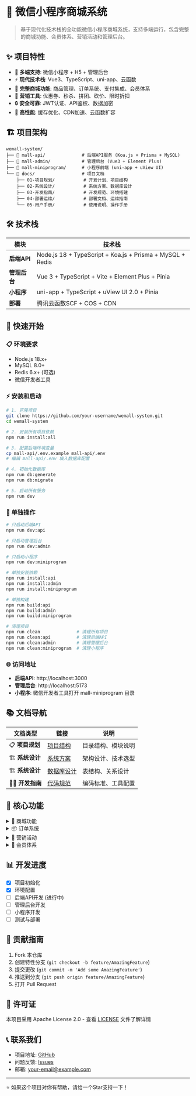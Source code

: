 # 🛒 微信小程序商城系统

> 基于现代化技术栈的全功能微信小程序商城系统，支持多端运行，包含完整的商城功能、会员体系、营销活动和管理后台。

## ✨ 项目特性

- 🏢 **多端支持**: 微信小程序 + H5 + 管理后台
- ⚡ **现代技术栈**: Vue3、TypeScript、uni-app、云函数
- 🛒 **完整商城功能**: 商品管理、订单系统、支付集成、会员体系
- 🎯 **营销工具**: 优惠券、秒杀、拼团、砍价、限时折扣
- 🔒 **安全可靠**: JWT认证、API鉴权、数据加密
- 🚀 **高性能**: 缓存优化、CDN加速、云函数扩容

## 🏗️ 项目架构

```
wemall-system/
├── 📁 mall-api/              # 后端API服务 (Koa.js + Prisma + MySQL)
├── 📁 mall-admin/            # 管理后台 (Vue3 + Element Plus)
├── 📁 mall-miniprogram/      # 小程序前端 (uni-app + uView UI)
└── 📁 docs/                  # 项目文档
    ├── 01-项目规划/           # 开发计划、项目结构
    ├── 02-系统设计/           # 系统方案、数据库设计
    ├── 03-开发指南/           # 开发规范、环境搭建
    ├── 04-部署运维/           # 部署文档、运维指南
    └── 05-用户手册/           # 使用说明、操作手册
```

## 🛠️ 技术栈

| 模块         | 技术栈                                                    |
| ------------ | --------------------------------------------------------- |
| **后端API**  | Node.js 18 + TypeScript + Koa.js + Prisma + MySQL + Redis |
| **管理后台** | Vue 3 + TypeScript + Vite + Element Plus + Pinia          |
| **小程序**   | uni-app + TypeScript + uView UI 2.0 + Pinia               |
| **部署**     | 腾讯云函数SCF + COS + CDN                                 |

## 🚀 快速开始

### 📋 环境要求

- Node.js 18.x+
- MySQL 8.0+
- Redis 6.x+ (可选)
- 微信开发者工具

### ⚡ 安装和启动

```bash
# 1. 克隆项目
git clone https://github.com/your-username/wemall-system.git
cd wemall-system

# 2. 安装所有项目依赖
npm run install:all

# 3. 配置后端环境变量
cp mall-api/.env.example mall-api/.env
# 编辑 mall-api/.env 填入数据库配置

# 4. 初始化数据库
npm run db:generate
npm run db:migrate

# 5. 启动所有服务
npm run dev
```

### 🔧 单独操作

```bash
# 只启动后端API
npm run dev:api

# 只启动管理后台
npm run dev:admin  

# 只启动小程序
npm run dev:miniprogram

# 单独安装依赖
npm run install:api
npm run install:admin
npm run install:miniprogram

# 单独构建
npm run build:api
npm run build:admin
npm run build:miniprogram

# 清理项目
npm run clean              # 清理所有项目
npm run clean:api          # 清理后端API
npm run clean:admin        # 清理管理后台
npm run clean:miniprogram  # 清理小程序
```

### 🌐 访问地址

- **后端API**: http://localhost:3000
- **管理后台**: http://localhost:5173
- **小程序**: 微信开发者工具打开 mall-miniprogram 目录

## 📚 文档导航

| 文档类型        | 链接                                           | 说明               |
| --------------- | ---------------------------------------------- | ------------------ |
| 📋 **项目规划** | [项目结构](./docs/01-项目规划/项目结构说明.md) | 目录结构、模块说明 |
| 🏗️ **系统设计** | [系统方案](./docs/02-系统设计/系统设计方案.md) | 架构设计、技术选型 |
| 🏗️ **系统设计** | [数据库设计](./docs/02-系统设计/数据库设计.md) | 表结构、关系设计   |
| 👨‍💻 **开发指南** | [代码规范](./docs/03-开发指南/代码规范配置.md) | 编码标准、工具配置 |

## 🎯 核心功能

<details>
<summary>🛒 商城功能</summary>

- ✅ 商品管理 (SPU/SKU)
- ✅ 商品分类、品牌管理
- ✅ 库存管理、价格管理
- ✅ 商品评价系统
- ✅ 搜索与筛选

</details>

<details>
<summary>📦 订单系统</summary>

- ✅ 购物车功能
- ✅ 订单创建与管理
- ✅ 支付集成 (微信支付)
- ✅ 物流配送
- ✅ 售后服务

</details>

<details>
<summary>🎁 营销活动</summary>

- ✅ 优惠券系统
- ✅ 秒杀活动
- ✅ 拼团功能
- ✅ 砍价活动
- ✅ 限时折扣

</details>

<details>
<summary>👥 会员体系</summary>

- ✅ 会员等级管理
- ✅ 积分系统
- ✅ 签到奖励
- ✅ 分销推广

</details>

## 📊 开发进度

- [x] 项目初始化
- [x] 环境配置
- [ ] 后端API开发 (进行中)
- [ ] 管理后台开发
- [ ] 小程序开发
- [ ] 测试与部署

## 🤝 贡献指南

1. Fork 本仓库
2. 创建特性分支 (`git checkout -b feature/AmazingFeature`)
3. 提交更改 (`git commit -m 'Add some AmazingFeature'`)
4. 推送到分支 (`git push origin feature/AmazingFeature`)
5. 打开 Pull Request

## 📄 许可证

本项目采用 Apache License 2.0 - 查看 [LICENSE](LICENSE) 文件了解详情

## 📞 联系我们

- 项目地址: [GitHub](https://github.com/your-username/wemall-system)
- 问题反馈: [Issues](https://github.com/your-username/wemall-system/issues)
- 邮箱: your-email@example.com

---

⭐ 如果这个项目对你有帮助，请给一个Star支持一下！
